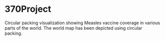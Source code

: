 # 370Project

Circular packing visualization showing Measles vaccine coverage in various parts of the world. The world map has been depicted using circular packing. 
